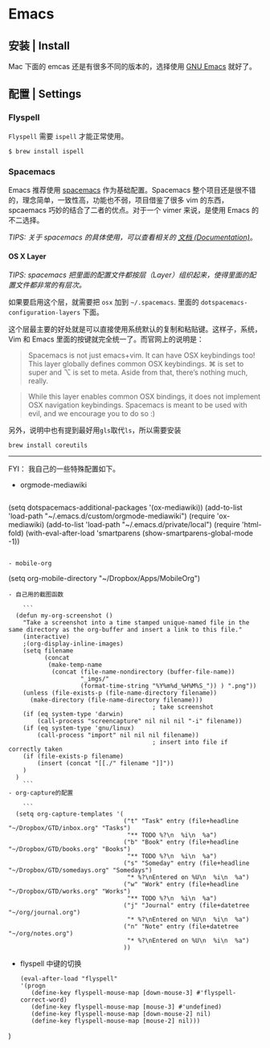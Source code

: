 # Emacs

## 安装 | Install

Mac 下面的 emcas 还是有很多不同的版本的，选择使用 [GNU Emacs](<http://emacsformacosx.com/>
) 就好了。

## 配置 | Settings

### Flyspell

`Flyspell` 需要 `ispell` 才能正常使用。

```
$ brew install ispell
```
### Spacemacs

Emacs 推荐使用 [spacemacs](https://github.com/syl20bnr/spacemacs) 作为基础配置。Spacemacs 整个项目还是很不错的，理念简单，一致性高，功能也不弱，项目借鉴了很多 vim 的东西，spcaemacs 巧妙的结合了二者的优点。对于一个 vimer 来说，是使用 Emacs 的不二选择。

*TIPS: 关于 spacemacs 的具体使用，可以查看相关的 [文档 (Documentation)](https://github.com/syl20bnr/spacemacs/blob/d555002308e7ce86161d3d7998e42cdcc5a9800d/doc/DOCUMENTATION.org#emacs- )*。



#### OS X Layer

*TIPS: spacemacs 把里面的配置文件都按层（Layer）组织起来，使得里面的配置文件都非常的有层次。*

如果要启用这个层，就需要把 `osx` 加到 `~/.spacemacs`. 里面的 `dotspacemacs-configuration-layers` 下面。

这个层最主要的好处就是可以直接使用系统默认的复制和粘贴键。这样子，系统，Vim 和 Emacs 里面的按键就完全统一了。而官网上的说明是：

>Spacemacs is not just emacs+vim. It can have OSX keybindings too! This layer globally defines common OSX keybindings. ⌘ is set to super and ⌥ is set to meta. Aside from that, there’s nothing much, really.

>While this layer enables common OSX bindings, it does not implement OSX navigation keybindings. Spacemacs is meant to be used with evil, and we encourage you to do so :)

另外，说明中也有提到最好用`gls`取代`ls`，所以需要安装

```
brew install coreutils
```

---
FYI：
我自己的一些特殊配置如下。

- orgmode-mediawiki 
 
   ```
(setq dotspacemacs-additional-packages '(ox-mediawiki))
  (add-to-list 'load-path "~/.emacs.d/custom/orgmode-mediawiki")
  (require 'ox-mediawiki)
  (add-to-list 'load-path "~/.emacs.d/private/local") 
  (require 'html-fold)
  (with-eval-after-load 'smartparens
    (show-smartparens-global-mode -1))
```

- mobile-org
```
  (setq org-mobile-directory "~/Dropbox/Apps/MobileOrg")
```
- 自己用的截图函数

    ```
  (defun my-org-screenshot ()
    "Take a screenshot into a time stamped unique-named file in the
same directory as the org-buffer and insert a link to this file."
    (interactive)
    ;(org-display-inline-images)
    (setq filename
          (concat
           (make-temp-name
            (concat (file-name-nondirectory (buffer-file-name))
                    "_imgs/"
                    (format-time-string "%Y%m%d_%H%M%S_")) ) ".png"))
    (unless (file-exists-p (file-name-directory filename))
      (make-directory (file-name-directory filename)))
                                        ; take screenshot
    (if (eq system-type 'darwin)
        (call-process "screencapture" nil nil nil "-i" filename))
    (if (eq system-type 'gnu/linux)
        (call-process "import" nil nil nil filename))
                                        ; insert into file if correctly taken
    (if (file-exists-p filename)
        (insert (concat "[[./" filename "]]"))
    )
  )
    ```
- org-capture的配置

    ```
  (setq org-capture-templates '(
                                ("t" "Task" entry (file+headline "~/Dropbox/GTD/inbox.org" "Tasks")
                                 "** TODO %?\n  %i\n  %a")
                                ("b" "Book" entry (file+headline "~/Dropbox/GTD/books.org" "Books")
                                 "** TODO %?\n  %i\n  %a")
                                ("s" "Someday" entry (file+headline "~/Dropbox/GTD/somedays.org" "Somedays")
                                 "* %?\nEntered on %U\n  %i\n  %a")
                                ("w" "Work" entry (file+headline "~/Dropbox/GTD/works.org" "Works")
                                 "** TODO %?\n  %i\n  %a")
                                ("j" "Journal" entry (file+datetree "~/org/journal.org")
                                 "* %?\nEntered on %U\n  %i\n  %a")
                                ("n" "Note" entry (file+datetree "~/org/notes.org")
                                 "* %?\nEntered on %U\n  %i\n  %a")
                                ))
```
- flyspell 中键的切换
    
    ```  
  (eval-after-load "flyspell"
    '(progn
       (define-key flyspell-mouse-map [down-mouse-3] #'flyspell-correct-word)
       (define-key flyspell-mouse-map [mouse-3] #'undefined)
       (define-key flyspell-mouse-map [down-mouse-2] nil)
       (define-key flyspell-mouse-map [mouse-2] nil))) 
)
```